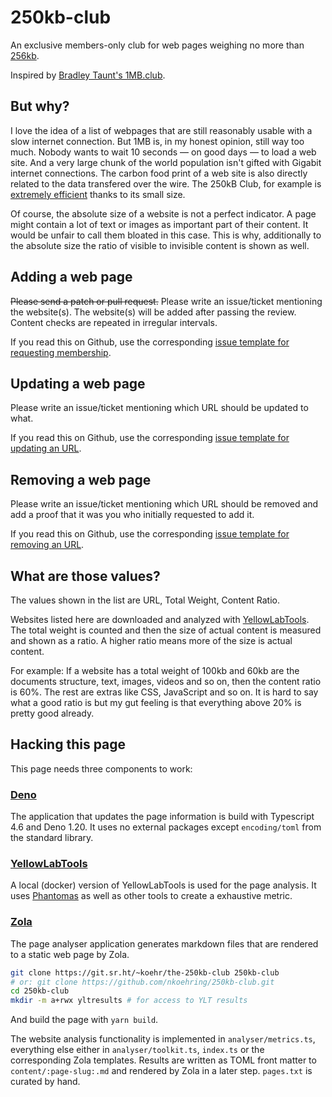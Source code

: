 # 250kb-club

An exclusive members-only club for web pages weighing no more than [256kb](https://256kb.club).

Inspired by [Bradley Taunt's 1MB.club](https://1mb.club/).

## But why?

I love the idea of a list of webpages that are still reasonably usable with a slow internet connection. But 1MB is, in my honest opinion, still way too much. Nobody wants to wait 10 seconds — on good days — to load a web site. And a very large chunk of the world population isn't gifted with Gigabit internet connections. The carbon food print of a web site is also directly related to the data transfered over the wire.
The 250kB Club, for example is [extremely efficient](https://www.websitecarbon.com/website/250kb-club/) thanks to its small size.

Of course, the absolute size of a website is not a perfect indicator. A page might contain a lot of text or images as important part of their content. It would be unfair to call them bloated in this case. This is why, additionally to the absolute size the ratio of visible to invisible content is shown as well.

## Adding a web page

~~Please send a patch or pull request.~~ Please write an issue/ticket mentioning the website(s). The website(s) will be added after passing the review. Content checks are repeated in irregular intervals.

If you read this on Github, use the corresponding [issue template for requesting membership](https://github.com/nkoehring/250kb-club/issues/new?assignees=nkoehring&labels=Membership%20Request&projects=&template=request-membership.md&title=%5BSITE+REQUEST%5D%20https%3A%2F%2FPLEASE_ADD_URL).

## Updating a web page

Please write an issue/ticket mentioning which URL should be updated to what.

If you read this on Github, use the corresponding [issue template for updating an URL](https://github.com/nkoehring/250kb-club/issues/new?assignees=nkoehring&labels=Membership%20Update&projects=&template=update-membership.md&title=%5BSITE+UPDATE%5D%20https%3A%2F%2FOLD_URL%20to%20https%3A%2F%2FNEW_URL).

## Removing a web page

Please write an issue/ticket mentioning which URL should be removed and add a proof that it was you who initially requested to add it.

If you read this on Github, use the corresponding [issue template for removing an URL](https://github.com/nkoehring/250kb-club/issues/new?assignees=nkoehring&labels=Membership%20Update&projects=&template=cancel-membership.md&title=%5BSITE+UPDATE%5D%20remove%20https%3A%2F%2FURL).

## What are those values?

The values shown in the list are URL, Total Weight, Content Ratio.

Websites listed here are downloaded and analyzed with
[YellowLabTools](https://yellowlab.tools).
The total weight is counted and then the size of actual content is measured
and shown as a ratio. A higher ratio means more of the size is actual content.

For example: If a website has a total weight of 100kb and 60kb are the
documents structure, text, images, videos and so on, then the content ratio
is 60%. The rest are extras like CSS, JavaScript and so on. It is hard to
say what a good ratio is but my gut feeling is that everything above 20% is
pretty good already.

## Hacking this page

This page needs three components to work:

### [Deno](https://deno.land/)

The application that updates the page information is build with Typescript 4.6 and Deno 1.20. It uses no external packages except `encoding/toml` from the standard library.

### [YellowLabTools](https://yellowlab.tools/)

A local (docker) version of YellowLabTools is used for the page analysis. It uses [Phantomas](https://github.com/macbre/phantomas) as well as other tools to create a exhaustive metric.

### [Zola](https://www.getzola.org/)

The page analyser application generates markdown files that are rendered to a static web page by Zola.

```sh
git clone https://git.sr.ht/~koehr/the-250kb-club 250kb-club
# or: git clone https://github.com/nkoehring/250kb-club.git
cd 250kb-club
mkdir -m a+rwx yltresults # for access to YLT results
```

And build the page with `yarn build`.

The website analysis functionality is implemented in `analyser/metrics.ts`, everything else either in `analyser/toolkit.ts`, `index.ts` or the corresponding Zola templates. Results are written as TOML front matter to `content/:page-slug:.md` and rendered by Zola in a later step. `pages.txt` is curated by hand.
